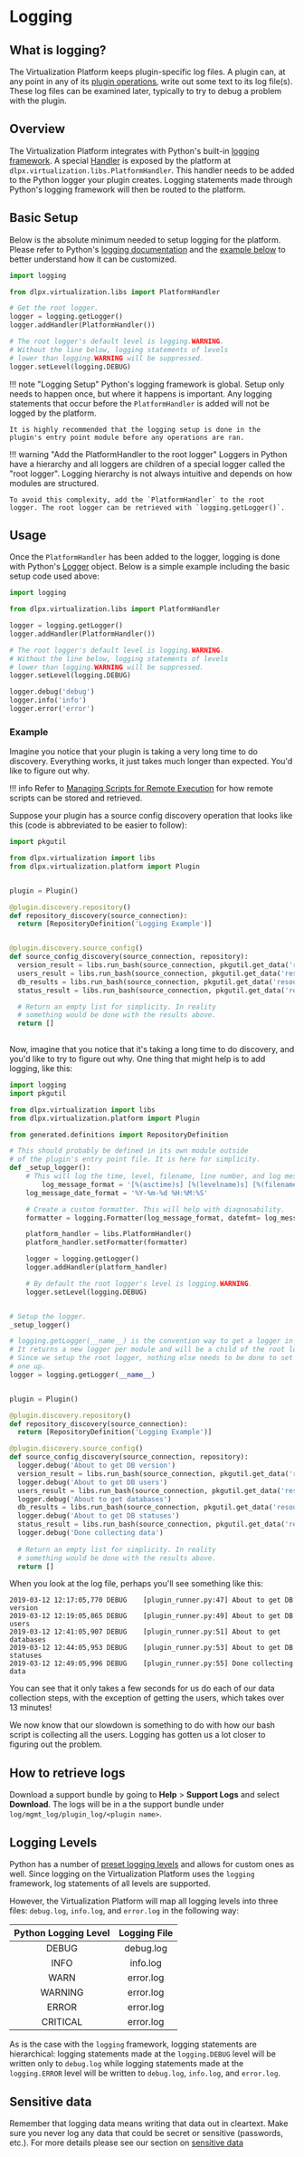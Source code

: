 # Logging

## What is logging?

The Virtualization Platform keeps plugin-specific log files. A plugin can, at any point in any of its [plugin operations](Glossary.md#plugin-operation), write out some text to its log file(s). These log files can be examined later, typically to try to debug a problem with the plugin.

## Overview

The Virtualization Platform integrates with Python's built-in [logging framework](https://docs.python.org/2/library/logging.html). A special [Handler](https://docs.python.org/2/library/logging.html#handler-objects) is exposed by the platform at `dlpx.virtualization.libs.PlatformHandler`. This handler needs to be added to the Python logger your plugin creates. Logging statements made through Python's logging framework will then be routed to the platform.

## Basic Setup
 Below is the absolute minimum needed to setup logging for the platform. Please refer to Python's [logging documentation](https://docs.python.org/2/library/logging.html) and the [example below](#customized-example) to better understand how it can be customized.

```python
import logging

from dlpx.virtualization.libs import PlatformHandler

# Get the root logger.
logger = logging.getLogger()
logger.addHandler(PlatformHandler())

# The root logger's default level is logging.WARNING.
# Without the line below, logging statements of levels
# lower than logging.WARNING will be suppressed.
logger.setLevel(logging.DEBUG)
```

!!! note "Logging Setup"
	Python's logging framework is global. Setup only needs to happen once, but where it happens is important. Any logging statements that occur before the `PlatformHandler` is added will not be logged by the platform.
	
	It is highly recommended that the logging setup is done in the plugin's entry point module before any operations are ran.
	
!!! warning "Add the PlatformHandler to the root logger"
	Loggers in Python have a hierarchy and all loggers are children of a special logger called the "root logger". Logging hierarchy is not always intuitive and depends on how modules are structured.
	
	To avoid this complexity, add the `PlatformHandler` to the root logger. The root logger can be retrieved with `logging.getLogger()`.
	
	
## Usage
Once the `PlatformHandler` has been added to the logger, logging is done with Python's [Logger](https://docs.python.org/2/library/logging.html#logger-objects) object. Below is a simple example including the basic setup code used above:

```python
import logging

from dlpx.virtualization.libs import PlatformHandler

logger = logging.getLogger()
logger.addHandler(PlatformHandler())

# The root logger's default level is logging.WARNING.
# Without the line below, logging statements of levels
# lower than logging.WARNING will be suppressed.
logger.setLevel(logging.DEBUG)

logger.debug('debug')
logger.info('info')
logger.error('error')
```

### Example
Imagine you notice that your plugin is taking a very long time to do discovery. Everything works, it just takes much longer than expected. You'd like to figure out why.

!!! info
    Refer to [Managing Scripts for Remote Execution](../Best_Practices/Managing_Scripts_For_Remote_Execution.md) for how remote scripts can be stored and retrieved.

Suppose your plugin has a source config discovery operation that looks like this (code is abbreviated to be easier to follow):
```python
import pkgutil

from dlpx.virtualization import libs
from dlpx.virtualization.platform import Plugin


plugin = Plugin()

@plugin.discovery.repository()
def repository_discovery(source_connection): 
  return [RepositoryDefinition('Logging Example')]


@plugin.discovery.source_config()
def source_config_discovery(source_connection, repository):
  version_result = libs.run_bash(source_connection, pkgutil.get_data('resources', 'get_db_version.sh'))
  users_result = libs.run_bash(source_connection, pkgutil.get_data('resources', 'get_db_users.sh'))
  db_results = libs.run_bash(source_connection, pkgutil.get_data('resources', 'get_databases.sh'))
  status_result = libs.run_bash(source_connection, pkgutil.get_data('resources', 'get_database_statuses.sh'))

  # Return an empty list for simplicity. In reality
  # something would be done with the results above.
  return []
 
```

Now, imagine that you notice that it's taking a long time to do discovery, and you'd like to try to figure out why. One thing that might help is to add logging, like this:
```python
import logging
import pkgutil

from dlpx.virtualization import libs
from dlpx.virtualization.platform import Plugin

from generated.definitions import RepositoryDefinition

# This should probably be defined in its own module outside
# of the plugin's entry point file. It is here for simplicity.
def _setup_logger():
	# This will log the time, level, filename, line number, and log message.
        log_message_format = '[%(asctime)s] [%(levelname)s] [%(filename)s:%(lineno)d] %(message)s'
	log_message_date_format = '%Y-%m-%d %H:%M:%S'

	# Create a custom formatter. This will help with diagnosability.
	formatter = logging.Formatter(log_message_format, datefmt= log_message_date_format)

	platform_handler = libs.PlatformHandler()
	platform_handler.setFormatter(formatter)

	logger = logging.getLogger()
	logger.addHandler(platform_handler)

	# By default the root logger's level is logging.WARNING.
	logger.setLevel(logging.DEBUG)


# Setup the logger.
_setup_logger()

# logging.getLogger(__name__) is the convention way to get a logger in Python.
# It returns a new logger per module and will be a child of the root logger.
# Since we setup the root logger, nothing else needs to be done to set this
# one up.
logger = logging.getLogger(__name__)


plugin = Plugin()

@plugin.discovery.repository()
def repository_discovery(source_connection): 
  return [RepositoryDefinition('Logging Example')]

@plugin.discovery.source_config()
def source_config_discovery(source_connection, repository):
  logger.debug('About to get DB version')
  version_result = libs.run_bash(source_connection, pkgutil.get_data('resources', 'get_db_version.sh'))
  logger.debug('About to get DB users')
  users_result = libs.run_bash(source_connection, pkgutil.get_data('resources', 'get_db_users.sh'))
  logger.debug('About to get databases')
  db_results = libs.run_bash(source_connection, pkgutil.get_data('resources', 'get_databases.sh'))
  logger.debug('About to get DB statuses')
  status_result = libs.run_bash(source_connection, pkgutil.get_data('resources', 'get_database_statuses.sh'))
  logger.debug('Done collecting data')
  
  # Return an empty list for simplicity. In reality
  # something would be done with the results above.
  return []
```

When you look at the log file, perhaps you'll see something like this:

```
2019-03-12 12:17:05,770 DEBUG    [plugin_runner.py:47] About to get DB version
2019-03-12 12:19:05,865 DEBUG    [plugin_runner.py:49] About to get DB users
2019-03-12 12:41:05,907 DEBUG    [plugin_runner.py:51] About to get databases
2019-03-12 12:44:05,953 DEBUG    [plugin_runner.py:53] About to get DB statuses
2019-03-12 12:49:05,996 DEBUG    [plugin_runner.py:55] Done collecting data
```

You can see that it only takes a few seconds for us do each of our data collection steps, with the exception of getting the users, which takes over 13 minutes!

We now know that our slowdown is something to do with how our bash script is collecting all the users. Logging has gotten us a lot closer to figuring out the problem.

## How to retrieve logs

Download a support bundle by going to **Help** > **Support Logs**  and select **Download**. The logs will be in a the support bundle under `log/mgmt_log/plugin_log/<plugin name>`.

## Logging Levels

Python has a number of [preset logging levels](https://docs.python.org/2/library/logging.html#logging-levels) and allows for custom ones as well. Since logging on the Virtualization Platform uses the `logging` framework, log statements of all levels are supported.

However, the Virtualization Platform will map all logging levels into three files: `debug.log`, `info.log`, and `error.log` in the following way:

|Python Logging Level|Logging File|
|:------------------:|:-----------:|
|DEBUG| debug.log|
|INFO| info.log|
|WARN| error.log|
|WARNING| error.log|
|ERROR| error.log|
|CRITICAL| error.log|

As is the case with the `logging` framework, logging statements are hierarchical: logging statements made at the `logging.DEBUG` level will be written only to `debug.log` while logging statements made at the `logging.ERROR` level will be written to `debug.log`, `info.log`, and `error.log`.

## Sensitive data

Remember that logging data means writing that data out in cleartext. Make sure you never log any data that could be secret or sensitive (passwords, etc.). For more details please see our section on [sensitive data](/Best_Practices/Sensitive_Data.md)
